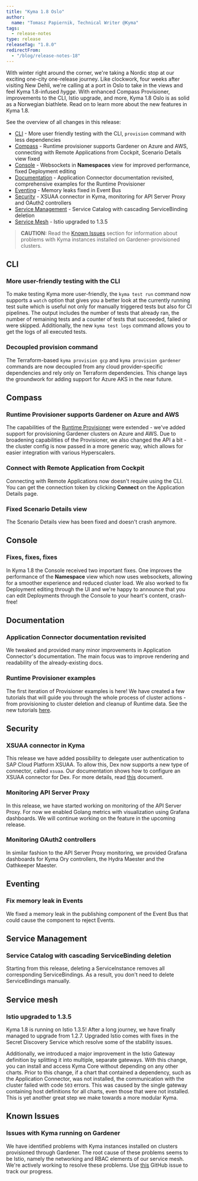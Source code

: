 ```yaml
---
title: "Kyma 1.8 Oslo"
author:
  name: "Tomasz Papiernik, Technical Writer @Kyma"
tags:
  - release-notes
type: release
releaseTag: "1.8.0"
redirectFrom:
  - "/blog/release-notes-18"
---
```


With winter right around the corner, we're taking a Nordic stop at our exciting one-city one-release journey. Like clockwork, four weeks after visiting New Dehli, we're calling at a port in Oslo to take in the views and feel Kyma 1.8-infused *hygge*. With enhanced Compass Provisioner, improvements to the CLI, Istio upgrade, and more, Kyma 1.8 Oslo is as solid as a Norwegian biathlete. Read on to learn more about the new features in Kyma 1.8.


<!-- overview -->

See the overview of all changes in this release:
- [CLI](#cli) - More user friendly testing with the CLI, `provision` command with less dependencies
- [Compass](#compass) - Runtime provisioner supports Gardener on Azure and AWS, connecting with Remote Applications from Cockpit, Scenario Details view fixed
- [Console](#console) - Websockets in **Namespaces** view for improved performance, fixed Deployment editing
- [Documentation](#documentation) - Application Connector documentation revisited, comprehensive examples for the Runtime Provisioner
- [Eventing](#eventing) - Memory leaks fixed in Event Bus
- [Security](#security) - XSUAA connector in Kyma, monitoring for API Server Proxy and OAuth2 controllers
- [Service Management](#service-management) - Service Catalog with cascading ServiceBinding deletion
- [Service Mesh](#service-mesh) - Istio upgraded to 1.3.5


>**CAUTION:** Read the [Known Issues](#known-issues) section for information about problems with Kyma instances installed on Gardener-provisioned clusters.


## CLI

### More user-friendly testing with the CLI

To make testing Kyma more user-friendly, the `kyma test run` command now supports a `watch` option that gives you a better look at the currently running test suite which is useful not only for manually triggered tests but also for CI pipelines. The output includes the number of tests that already ran, the number of remaining tests and a counter of tests that succeeded, failed or were skipped. Additionally, the new `kyma test logs` command allows you to get the logs of all executed tests.

### Decoupled provision command

The Terraform-based `kyma provision gcp` and `kyma provision gardener` commands are now decoupled from any cloud provider-specific dependencies and rely only on Terraform dependencies. This change lays the groundwork for adding support for Azure AKS in the near future.


## Compass

### Runtime Provisioner supports Gardener on Azure and AWS

The capabilities of the [Runtime Provisioner](https://kyma-project.io/docs/1.8/components/compass/#architecture-components-runtime-provisioner) were extended - we've added support for provisioning Gardener clusters on Azure and AWS. Due to broadening capabilities of the Provisioner, we also changed the API a bit - the cluster config is now passed in a more generic way, which allows for easier integration with various Hyperscalers.

### Connect with Remote Application from Cockpit

Connecting with Remote Applications now doesn't require using the CLI. You can get the connection token by clicking **Connect** on the Application Details page.

### Fixed Scenario Details view

The Scenario Details view has been fixed and doesn't crash anymore.


## Console

### Fixes, fixes, fixes

In Kyma 1.8 the Console received two important fixes. One improves the performance of the **Namespace** view which now uses websockets, allowing for a smoother experience and reduced cluster load.
We also worked to fix Deployment editing through the UI and we're happy to announce that you can edit Deployments through the Console to your heart's content, crash-free!


## Documentation

### Application Connector documentation revisited

We tweaked and provided many minor improvements in Application Connector's documentation. The main focus was to improve rendering and readability of the already-existing docs.

### Runtime Provisioner examples

The first iteration of Provisioner examples is here! We have created a few tutorials that will guide you through the whole process of cluster actions - from provisioning to cluster deletion and cleanup of Runtime data. See the new tutorials [here](https://kyma-project.io/docs/1.8/components/security/#tutorials-update-tls-certificate).




## Security

### XSUAA connector in Kyma

This release we have added possibility to delegate user authentication to SAP Cloud Platform XSUAA. To allow this, Dex now supports a new type of connector, called `xsuaa`. Our documentation shows how to configure an XSUAA connector for Dex. For more details, read [this](https://kyma-project.io/docs/1.8/components/security/#tutorials-add-an-identity-provider-to-dex) document.

### Monitoring API Server Proxy

In this release, we have started working on monitoring of the API Server Proxy. For now we enabled Golang metrics with visualization using Grafana dashboards. We will continue working on the feature in the upcoming release.

### Monitoring OAuth2 controllers

In similar fashion to the API Server Proxy monitoring, we provided Grafana dashboards for Kyma Ory controllers, the Hydra Maester and the Oathkeeper Maester.


## Eventing

### Fix memory leak in Events

We fixed a memory leak in the publishing component of the Event Bus that could cause the component to reject Events.


## Service Management

### Service Catalog with cascading ServiceBinding deletion

Starting from this release, deleting a ServiceInstance removes all corresponding ServiceBindings. As a result, you don't need to delete ServiceBindings manually.



## Service mesh

### Istio upgraded to 1.3.5

Kyma 1.8 is running on Istio 1.3.5! After a long journey, we have finally managed to upgrade from 1.2.7. Upgraded Istio comes with fixes in the Secret Discovery Service which resolve some of the stability issues.

Additionally, we introduced a major improvement in the Istio Gateway definition by splitting it into multiple, separate gateways. With this change, you can install and access Kyma Core without depending on any other charts. Prior to this change, if a chart that contained a dependency, such as the Application Connector, was not installed, the communication with the cluster failed with code `503` errors. This was caused by the single gateway containing host definitions for all charts, even those that were not installed. This is yet another great step we make towards a more modular Kyma.

## Known Issues

### Issues with Kyma running on Gardener

We have identified problems with Kyma instances installed on clusters provisioned through Gardener. The root cause of these problems seems to be Istio, namely the networking and RBAC elements of our service mesh. We're actively working to resolve these problems. Use [this](https://github.com/kyma-project/kyma/issues/6330) GitHub issue to track our progress.
